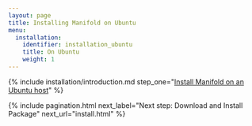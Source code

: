 ```yaml
---
layout: page
title: Installing Manifold on Ubuntu
menu:
  installation:
    identifier: installation_ubuntu
    title: On Ubuntu
    weight: 1
---
```


{% include installation/introduction.md step_one="[Install Manifold on an Ubuntu host](install.html)" %}

{% include pagination.html 
    next_label="Next step: Download and Install Package" 
    next_url="install.html" 
%}